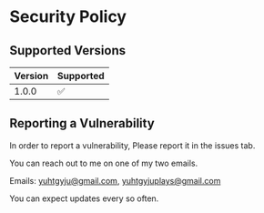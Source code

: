 # Security Policy

## Supported Versions

| Version | Supported          |
| ------- | ------------------ |
| 1.0.0   | ✅                 |

## Reporting a Vulnerability

In order to report a vulnerability, Please report it in the issues tab.

You can reach out to me on one of my two emails.

Emails: yuhtgyju@gmail.com, yuhtgyjuplays@gmail.com

You can expect updates every so often.
